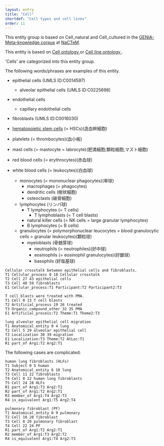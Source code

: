 ```yaml
---
layout: entry
title: "Cell"
shortdef: "Cell types and cell lines"
order: 11
---
```


This entity group is based on Cell_natural and Cell_cultured in the <a href="http://www.nactem.ac.uk/meta-knowledge/">GENIA-Meta-knowledge corpus</a> at <a href="http://www.nactem.ac.uk/">NaCTeM</a>.

This entity is based on 
<a href="https://www.ebi.ac.uk/ols/ontologies/cl">
Cell ontology
</a> or 
<a href="https://www.ebi.ac.uk/ols/ontologies/clo">
Cell line ontology
</a>.

'Cells' are categorized into this entity group.

The following words/phrases are examples of this entity.

- epithelial cells (UMLS ID:C0014597)
  - alveolar epithelial cells (UMLS ID:C0225698)
- endothelial cells
  - capillary endothelial cells
- fibroblasts (UMLS ID:C0016030)

- <a href="https://en.wikipedia.org/wiki/Hematopoietic_stem_cell">hematopoietic stem cells</a> (= HSCs)(造血幹細胞)
- platelets (= thrombocytes)(血小板)
- mast cells (= mastocyte = labrocyte)(肥満細胞;顆粒細胞;マスト細胞)
- red blood cells (= erythrocytes)(赤血球)
- white blood cells (= leukocytes)(白血球)
  - monocytes (= mononuclear phagocytes)(単球)
    - macrophages (= phagocytes)
    - dendritic cells (樹状細胞)
    - osteoclasts (破骨細胞)
  - lymphocytes (リンパ球)
    - T lymphocytes (= T cells)
      - T lymphoblasts (= T cell blasts)
    - natural killer cells (= NK cells = large granular lymphocytes)
    - B lymphocytes (= B cells)
  - granulocytes (= polymorphonuclear leucocytes = blood granulocytic cells = granular leukocytes)(顆粒球)
    - myeloblasts (骨髄芽球)
      - neutrophils (= neutrophiles)(好中球)
      - eosinophils (= eosinophil granulocytes)(好酸球)
      - basophils (好塩基球)


~~~ ann
Cellular crosstalk between epithelial cells and fibroblasts.
T1 Cellular_process 0 18 Cellular crosstalk
T2 Cell 27 43 epithelial cells
T3 Cell 48 59 fibroblasts
E1 Cellular_process:T1 Participant:T2 Participant2:T3
~~~
~~~ann
T cell blasts were treated with PMA.
T1 Cell 0 13 T cell blasts
T2 Artificial_process 19 26 treated
T3 Organic_compound_other 32 35 PMA
E1 Artificial_process:T2 Theme:T1 Theme2:T3
~~~
~~~ ann
lung alveolar epithelial cell migration
T1 Anatomical_entity 0 4 lung
T2 Cell 5 29 alveolar epithelial cell
T3 Localization 30 39 migration
E1 Localization:T3 Theme:T2 AtLoc:T1
R1 part_of Arg1:T2 Arg2:T1
~~~

The following cases are complicated:
~~~ ann
human lung fibroblasts (HLFs)
T1 Subject 0 5 human
T2 Anatomical_entity 6 10 lung
T3 Cell 11 22 fibroblasts
T4 Cell 0 22 human lung fibroblasts
T5 Cell 24 28 HLFs
R1 part_of Arg1:T3 Arg2:T2
R2 part_of Arg1:T2 Arg2:T1
R3 member_of Arg1:T4 Arg2:T3
R4 is_equivalent Arg1:T5 Arg2:T4
~~~
~~~ ann
pulmonary fibroblast (PF)
T1 Anatomical_entity 0 9 pulmonary
T2 Cell 10 20 fibroblast
T3 Cell 0 20 pulmonary fibroblast
T4 Cell 22 24 PF
R1 part_of Arg1:T2 Arg2:T1
R2 member_of Arg1:T3 Arg2:T2
R4 is_equivalent Arg1:T4 Arg2:T3
~~~

<!-- details -->
